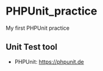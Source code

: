 PHPUnit_practice
================

My first PHPUnit practice

## Unit Test tool
* PHPUnit: https://phpunit.de
